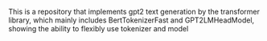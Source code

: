 This is a repository that implements gpt2 text generation by the transformer library, which mainly includes BertTokenizerFast and GPT2LMHeadModel, showing the ability to flexibly use tokenizer and model

